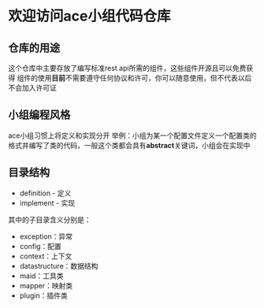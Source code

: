 # 欢迎访问ace小组代码仓库
## 仓库的用途
这个仓库中主要存放了编写标准rest api所需的组件，这些组件开源且可以免费获得
组件的使用**目前**不需要遵守任何协议和许可，你可以随意使用，但不代表以后不会加入许可证
## 小组编程风格
ace小组习惯上将定义和实现分开
举例：小组为某一个配置文件定义一个配置类的格式并编写了类的代码，一般这个类都会具有**abstract**关键词，小组会在实现中
## 目录结构
* definition - 定义
* implement  - 实现

其中的子目录含义分别是：
* exception：异常
* config：配置
* context：上下文
* datastructure：数据结构
* maid：工具类
* mapper：映射类
* plugin：插件类
